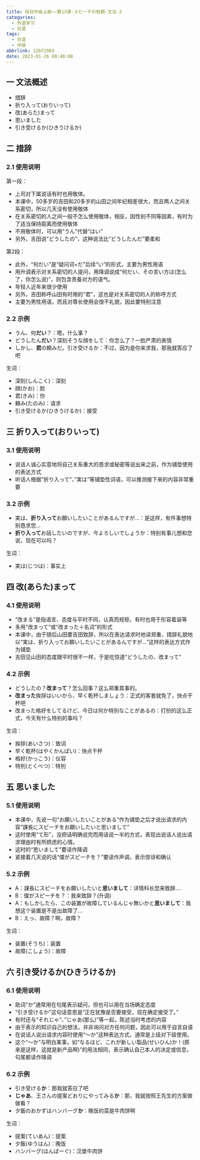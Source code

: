 ```yaml
---
title: 标日中级上册——第13课-スピーチの依頼-文法-2
categories:
  - 外语学习
  - 日语
tags:
  - 日语
  - 中级
abbrlink: 12bf2983
date: 2023-01-26 08:48:08
---
```

## 一 文法概述

* 措辞
* 折り入って(おりいって)
* 改(あらた)まって
* 思いました
* 引き受けるか(ひきうけるか)

<!--more-->

## 二 措辞

### 2.1 使用说明

第一段：

* 上司对下属说话有时也用敬体。
* 本课中，50多岁的吉田和20多岁的山田之间年纪相差很大，而且两人之间关系密切，所以几天没有使用敬体
* 在关系密切的人之间一般不怎么使用敬体，相反，因性别不同等因素，有时为了适当保持距离而使用敬体
* 不用敬体时，可以用“うん”代替“はい”
* 另外，吉田说“どうしたの”，这种说法比“どうしたんだ”要柔和

第2段：

* 此外，“何だい”是“疑问词+だ”后续“い”的形式，主要为男性用语
* 用升调表示对关系密切的人提问，用降调说成“何だい、その言い方は(怎么了，你怎么说)”，则包含责备对方的语气。
* 年轻人近年来很少使用
* 另外，吉田称呼山田有时用的“君”，这也是对关系密切的人的称呼方式
* 主要为男性用语，而且对尊长使用会很不礼貌，因此要特别注意


### 2.2 示例

* うん、何**だい**？：嗯，什么事？
* どうしたん**だい**？深刻そうな顔をして：你怎么了？一脸严肃的表情
* しかし、**君**の頼みだ。引き受けるか：不过，因为是你来求我，那我就答应了吧

生词：

* 深刻(しんこく)：深刻
* 顔(かお)：脸
* 君(きみ)：你
* 頼み(たのみ)：请求
* 引き受けるか(ひきうけるか)：接受


## 三 折り入って(おりいって)

### 3.1 使用说明

* 说话人诚心实意地将自己关系重大的恳求或秘密等说出来之前，作为铺垫使用的表达方式
* 听话人根据“折り入って”、”実は”等铺垫性词语，可以推测接下来的内容非常重要

### 3.2 示例

* 実は、**折り入って**お願いしたいことがあるんですが...：是这样，有件事想特别恳求您...
* **折り入って**お話したいのですが、今よろしいでしょうか：特别有事儿想和您说，现在可以吗？

生词：

* 実は(じつは)：事实上

## 四 改(あらた)まって

### 4.1 使用说明

* “改まる”是指语言、态度与平时不同，认真而规矩，有时也用于形容着装等
* 多用“改まって”或“改まった＋名词”的形式
* 本课中，由于随后山田要吉田致辞，所以在表达请求时他读郑重、措辞礼貌地以“実は、折り入ってお願いしたいことがあるんですが...”这样的表达方式作为铺垫
* 吉田见山田的态度跟平时很不一样，于是吃惊道“どうしたの、改まって”

### 4.2 示例

* どうしたの？**改まって**？怎么回事？这么郑重其事的。
* **改まった**挨拶はいいから、早く乾杯しましょう：正式的客套就免了，快点干杯吧
* 改まった格好をしてるけど、今日は何か特別なことがあるの：打扮的这么正式，今天有什么特别的事吗？

生词：

* 挨拶(あいさつ)：致词
* 早く乾杯(はやくかんぱい)：快点干杯
* 格好(かっこう)：仪容
* 特別(とくべつ)：特別

## 五 思いました

### 5.1 使用说明

* 本课中，先说一句“お願いしたいことがある”作为铺垫之后才说出请求的内容“課長にスピーチをお願いしたいと思いまして”
* 这时使用“て形”，没把话明确说完而用话说一半的方式，表现出说话人说出请求理由时有所顾虑的心情。
* 这时的“思いまして”要读作降调
* 紧接着几天说的话“僕がスピーチを？”要读作声调，表示惊讶和确认

### 5.2 示例

* A：課長にスピーチをお願いしたいと**思いまして**：详情科长您来致辞....
* B：僕がスピーチを？：我来致辞？(升调)
* A：もしかしたら、この装置が故障しているんじゃ無いかと**思いまして**：我想这个装置是不是出故障了...
* B：えっ、故障？啊，故障？

生词：

* 装置(そうち)：装置
* 故障(こしょう)：故障

## 六  引き受けるか(ひきうけるか)

### 6.1 使用说明

* 助词“か”通常用在句尾表示疑问，但也可以用在当场确定态度
* “引き受けるか”这句话意思是“正在犹豫是否要接受，现在确定接受了。”
* 有时还与“それじゃ”、”じゃあ(那么)”等一起，陈述当时考虑的内容
* 由于表示的知识自己的想法，并非询问对方任何问题，因此可以用于自言自语
* 在说话人说出请求内容时使用“〜か”这种表达方式，通常是上级对下级使用。
* 这个“〜か”与明白某事，如“なるほど、これが新しい製品(せいひん)か！(原来是这样，这就是新产品啊)”的用法相同，表示确认自己本人的决定或信息，句尾都读作降调

### 6.2 示例

* 引き受ける**か**：那我就答应了吧
* **じゃあ**、王さんの提案どおりにやってみる**か**：那，我就按照王先生的方案做做看？
* 夕飯のおかずはハンバーグ**か**：晚饭的菜是牛肉饼啊

生词：

* 提案(ていあん)：提案
* 夕飯(ゆうはん)：晚饭
* ハンバーグ(はんばーぐ)：汉堡牛肉饼
